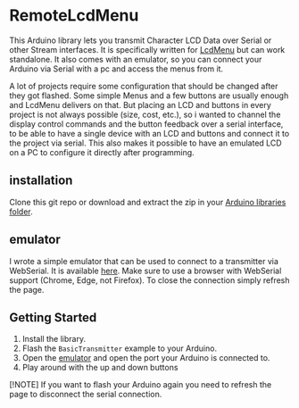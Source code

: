 # RemoteLcdMenu

This Arduino library lets you transmit Character LCD Data over Serial or other Stream interfaces. It is specifically written for [LcdMenu](https://github.com/forntoh/LcdMenu) but can work standalone. It also comes with an emulator, so you can connect your Arduino via Serial with a pc and access the menus from it.

A lot of projects require some configuration that should be changed after they got flashed. Some simple Menus and a few buttons are usually enough and LcdMenu delivers on that. But placing an LCD and buttons in every project is not always possible (size, cost, etc.), so i wanted to channel the display control commands and the button feedback over a serial interface, to be able to have a single device with an LCD and buttons and connect it to the project via serial. This also makes it possible to have an emulated LCD on a PC to configure it directly after programming.

## installation
Clone this git repo or download and extract the zip in your [Arduino libraries folder](https://docs.arduino.cc/software/ide-v1/tutorials/installing-libraries/#manual-installation).

## emulator

I wrote a simple emulator that can be used to connect to a transmitter via WebSerial. It is available [here](https://philip-erd.github.io/RemoteLcdMenu/). Make sure to use a browser with WebSerial support (Chrome, Edge, not Firefox). To close the connection simply refresh the page.

## Getting Started

1. Install the library.
2. Flash the `BasicTransmitter` example to your Arduino.
3. Open the [emulator](https://philip-erd.github.io/RemoteLcdMenu/) and open the port your Arduino is connected to.
4. Play around with the up and down buttons

[!NOTE]
If you want to flash your Arduino again you need to refresh the page to disconnect the serial connection.



